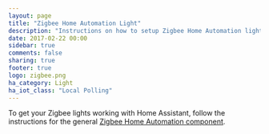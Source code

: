 ```yaml
---
layout: page
title: "Zigbee Home Automation Light"
description: "Instructions on how to setup Zigbee Home Automation lights within Home Assistant."
date: 2017-02-22 00:00
sidebar: true
comments: false
sharing: true
footer: true
logo: zigbee.png
ha_category: Light
ha_iot_class: "Local Polling"
---
```


To get your Zigbee lights working with Home Assistant, follow the instructions for the general [Zigbee Home Automation component](/components/zha/).

